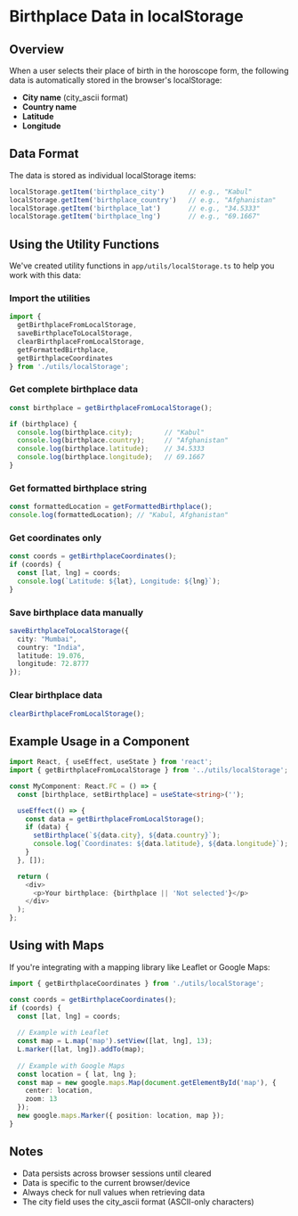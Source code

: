 # Birthplace Data in localStorage

## Overview

When a user selects their place of birth in the horoscope form, the following data is automatically stored in the browser's localStorage:

- **City name** (city_ascii format)
- **Country name**
- **Latitude**
- **Longitude**

## Data Format

The data is stored as individual localStorage items:

```javascript
localStorage.getItem('birthplace_city')      // e.g., "Kabul"
localStorage.getItem('birthplace_country')   // e.g., "Afghanistan"
localStorage.getItem('birthplace_lat')       // e.g., "34.5333"
localStorage.getItem('birthplace_lng')       // e.g., "69.1667"
```

## Using the Utility Functions

We've created utility functions in `app/utils/localStorage.ts` to help you work with this data:

### Import the utilities

```typescript
import {
  getBirthplaceFromLocalStorage,
  saveBirthplaceToLocalStorage,
  clearBirthplaceFromLocalStorage,
  getFormattedBirthplace,
  getBirthplaceCoordinates
} from './utils/localStorage';
```

### Get complete birthplace data

```typescript
const birthplace = getBirthplaceFromLocalStorage();

if (birthplace) {
  console.log(birthplace.city);        // "Kabul"
  console.log(birthplace.country);     // "Afghanistan"
  console.log(birthplace.latitude);    // 34.5333
  console.log(birthplace.longitude);   // 69.1667
}
```

### Get formatted birthplace string

```typescript
const formattedLocation = getFormattedBirthplace();
console.log(formattedLocation); // "Kabul, Afghanistan"
```

### Get coordinates only

```typescript
const coords = getBirthplaceCoordinates();
if (coords) {
  const [lat, lng] = coords;
  console.log(`Latitude: ${lat}, Longitude: ${lng}`);
}
```

### Save birthplace data manually

```typescript
saveBirthplaceToLocalStorage({
  city: "Mumbai",
  country: "India",
  latitude: 19.076,
  longitude: 72.8777
});
```

### Clear birthplace data

```typescript
clearBirthplaceFromLocalStorage();
```

## Example Usage in a Component

```typescript
import React, { useEffect, useState } from 'react';
import { getBirthplaceFromLocalStorage } from '../utils/localStorage';

const MyComponent: React.FC = () => {
  const [birthplace, setBirthplace] = useState<string>('');

  useEffect(() => {
    const data = getBirthplaceFromLocalStorage();
    if (data) {
      setBirthplace(`${data.city}, ${data.country}`);
      console.log(`Coordinates: ${data.latitude}, ${data.longitude}`);
    }
  }, []);

  return (
    <div>
      <p>Your birthplace: {birthplace || 'Not selected'}</p>
    </div>
  );
};
```

## Using with Maps

If you're integrating with a mapping library like Leaflet or Google Maps:

```typescript
import { getBirthplaceCoordinates } from './utils/localStorage';

const coords = getBirthplaceCoordinates();
if (coords) {
  const [lat, lng] = coords;
  
  // Example with Leaflet
  const map = L.map('map').setView([lat, lng], 13);
  L.marker([lat, lng]).addTo(map);
  
  // Example with Google Maps
  const location = { lat, lng };
  const map = new google.maps.Map(document.getElementById('map'), {
    center: location,
    zoom: 13
  });
  new google.maps.Marker({ position: location, map });
}
```

## Notes

- Data persists across browser sessions until cleared
- Data is specific to the current browser/device
- Always check for null values when retrieving data
- The city field uses the city_ascii format (ASCII-only characters)

